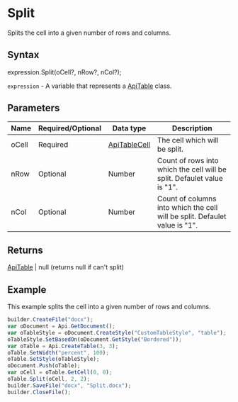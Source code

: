# Split

Splits the cell into a given number of rows and columns.

## Syntax

expression.Split(oCell?, nRow?, nCol?);

`expression` - A variable that represents a [ApiTable](../ApiTable.md) class.

## Parameters

| **Name** | **Required/Optional** | **Data type** | **Description** |
| ------------- | ------------- | ------------- | ------------- |
| oCell | Required | [ApiTableCell](../../ApiTableCell/ApiTableCell.md) | The cell which will be split. |
| nRow | Optional | Number | Count of rows into which the cell will be split. Defaulet value is "1". |
| nCol | Optional | Number | Count of columns into which the cell will be split. Defaulet value is "1". |

## Returns

[ApiTable](../ApiTable.md) &#124; null (returns null if can't split)

## Example

This example splits the cell into a given number of rows and columns.

```javascript
builder.CreateFile("docx");
var oDocument = Api.GetDocument();
var oTableStyle = oDocument.CreateStyle("CustomTableStyle", "table");
oTableStyle.SetBasedOn(oDocument.GetStyle("Bordered"));
var oTable = Api.CreateTable(3, 3);
oTable.SetWidth("percent", 100);
oTable.SetStyle(oTableStyle);
oDocument.Push(oTable);
var oCell = oTable.GetCell(0, 0);
oTable.Split(oCell, 2, 2);
builder.SaveFile("docx", "Split.docx");
builder.CloseFile();
```